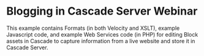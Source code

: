 # Blogging in Cascade Server Webinar #

This example contains Formats (in both Velocity and XSLT), example Javascript code, and example Web Services code (in PHP) for editing Block assets in Cascade to capture information from a live website and store it in Cascade Server.
